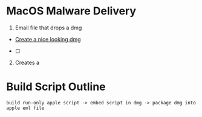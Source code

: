 # MacOS Malware Delivery 

1. Email file that drops a dmg
  - [Create a nice looking dmg](https://stackoverflow.com/questions/96882/how-do-i-create-a-nice-looking-dmg-for-mac-os-x-using-command-line-tools)
  - [ ]
2. Creates a 

# Build Script Outline

```diagram
build run-only apple script -> embed script in dmg -> package dmg into apple eml file
```


